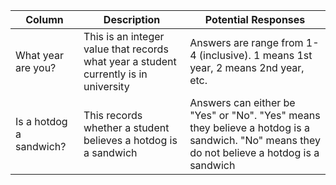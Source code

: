 | Column     | Description   | Potential Responses   |
| --- | --- | --- |
| What year are you? | This is an integer value that records what year a student currently is in university | Answers are range from 1-4 (inclusive). 1 means 1st year, 2 means 2nd year, etc. |
| Is a hotdog a sandwich? | This records whether a student believes a hotdog is a sandwich | Answers can either be "Yes" or "No". "Yes" means they believe a hotdog is a sandwich. "No" means they do not believe a hotdog is a sandwich |
